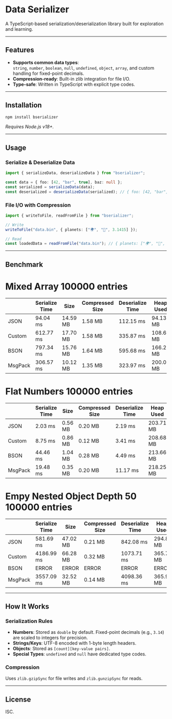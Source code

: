 # Data Serializer

A TypeScript-based serialization/deserialization library built for exploration and learning.

---

## Features

- **Supports common data types**:  
  `string`, `number`, `boolean`, `null`, `undefined`, `object`, `array`, and custom handling for fixed-point decimals.
- **Compression-ready**: Built-in zlib integration for file I/O.
- **Type-safe**: Written in TypeScript with explicit type codes.

---

## Installation

```bash
npm install bserializer
```

*Requires Node.js v18+.*

---

## Usage

### Serialize & Deserialize Data
```typescript
import { serializeData, deserializeData } from "bserializer";

const data = { foo: [42, "bar", true], baz: null };
const serialized = serializeData(data);
const deserialized = deserializeData(serialized); // { foo: [42, "bar", true], baz: null }
```

### File I/O with Compression
```typescript
import { writeToFile, readFromFile } from "bserializer";

// Write
writeToFile("data.bin", { planets: ["🌍", "🚀", 3.1415] });

// Read
const loadedData = readFromFile("data.bin"); // { planets: ["🌍", "🚀", 3.1415] }
```

---

## Benchmark


# Mixed Array 100000 entries

|               | Serialize Time | Size | Compressed Size | Deserialize Time | Heap Used | Heap Total |
|---------------|----------------|----------------|----------------|----------------|----------------|----------------|
| JSON          | 94.04 ms | 14.59 MB | 1.58 MB | 112.15 ms | 94.13 MB | 124.13 MB |
| Custom        | 612.77 ms | 17.70 MB | 1.58 MB | 335.87 ms | 108.61 MB | 142.39 MB |
| BSON          | 797.34 ms | 15.76 MB | 1.64 MB | 595.68 ms | 166.28 MB | 190.45 MB |
| MsgPack       | 306.57 ms | 10.12 MB | 1.35 MB | 323.97 ms | 200.08 MB | 231.47 MB |


# Flat Numbers 100000 entries

|               | Serialize Time | Size | Compressed Size | Deserialize Time | Heap Used | Heap Total |
|---------------|----------------|----------------|----------------|----------------|----------------|----------------|
| JSON          | 2.03 ms | 0.56 MB | 0.20 MB | 2.19 ms | 203.71 MB | 233.63 MB |
| Custom        | 8.75 ms | 0.86 MB | 0.12 MB | 3.41 ms | 208.68 MB | 235.93 MB |
| BSON          | 44.46 ms | 1.04 MB | 0.28 MB | 4.49 ms | 213.66 MB | 238.24 MB |
| MsgPack       | 19.48 ms | 0.35 MB | 0.20 MB | 11.17 ms | 218.25 MB | 239.01 MB |


# Empy Nested Object Depth 50 100000 entries

|               | Serialize Time | Size | Compressed Size | Deserialize Time | Heap Used | Heap Total |
|---------------|----------------|----------------|----------------|----------------|----------------|----------------|
| JSON          | 581.69 ms | 47.02 MB | 0.21 MB | 842.08 ms | 294.89 MB | 330.49 MB |
| Custom        | 4186.99 ms | 66.28 MB | 0.32 MB | 1073.71 ms | 365.73 MB | 389.75 MB |
| BSON          | ERROR | ERROR | ERROR | ERROR | ERROR | ERROR |
| MsgPack       | 3557.09 ms | 32.52 MB | 0.14 MB | 4098.36 ms | 365.95 MB | 399.46 MB |
---

## How It Works

### Serialization Rules
- **Numbers**: Stored as `double` by default. Fixed-point decimals (e.g., `3.14`) are scaled to integers for precision.
- **Strings/Keys**: UTF-8 encoded with 1-byte length headers.
- **Objects**: Stored as `[count][key-value pairs]`.
- **Special Types**: `undefined` and `null` have dedicated type codes.

### Compression
Uses `zlib.gzipSync` for file writes and `zlib.gunzipSync` for reads.

---


## License

ISC.